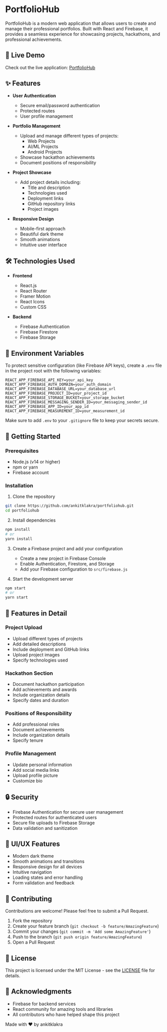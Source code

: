 # PortfolioHub

PortfolioHub is a modern web application that allows users to create and manage their professional portfolios. Built with React and Firebase, it provides a seamless experience for showcasing projects, hackathons, and professional achievements.

## 🌟 Live Demo

Check out the live application: [PortfolioHub](https://projmasys.web.app)

## ✨ Features

- **User Authentication**
  - Secure email/password authentication
  - Protected routes
  - User profile management

- **Portfolio Management**
  - Upload and manage different types of projects:
    - Web Projects
    - AI/ML Projects
    - Android Projects
  - Showcase hackathon achievements
  - Document positions of responsibility

- **Project Showcase**
  - Add project details including:
    - Title and description
    - Technologies used
    - Deployment links
    - GitHub repository links
    - Project images

- **Responsive Design**
  - Mobile-first approach
  - Beautiful dark theme
  - Smooth animations
  - Intuitive user interface

## 🛠️ Technologies Used

- **Frontend**
  - React.js
  - React Router
  - Framer Motion
  - React Icons
  - Custom CSS

- **Backend**
  - Firebase Authentication
  - Firebase Firestore
  - Firebase Storage

## 🔧 Environment Variables

To protect sensitive configuration (like Firebase API keys), create a `.env` file in the project root with the following variables:

```env
REACT_APP_FIREBASE_API_KEY=your_api_key
REACT_APP_FIREBASE_AUTH_DOMAIN=your_auth_domain
REACT_APP_FIREBASE_DATABASE_URL=your_database_url
REACT_APP_FIREBASE_PROJECT_ID=your_project_id
REACT_APP_FIREBASE_STORAGE_BUCKET=your_storage_bucket
REACT_APP_FIREBASE_MESSAGING_SENDER_ID=your_messaging_sender_id
REACT_APP_FIREBASE_APP_ID=your_app_id
REACT_APP_FIREBASE_MEASUREMENT_ID=your_measurement_id
```

Make sure to add `.env` to your `.gitignore` file to keep your secrets secure.

## 🚀 Getting Started

### Prerequisites

- Node.js (v14 or higher)
- npm or yarn
- Firebase account

### Installation

1. Clone the repository
```bash
git clone https://github.com/ankitklakra/portfoliohub.git
cd portfoliohub
```

2. Install dependencies
```bash
npm install
# or
yarn install
```

3. Create a Firebase project and add your configuration
   - Create a new project in Firebase Console
   - Enable Authentication, Firestore, and Storage
   - Add your Firebase configuration to `src/firebase.js`

4. Start the development server
```bash
npm start
# or
yarn start
```

## 📱 Features in Detail

### Project Upload
- Upload different types of projects
- Add detailed descriptions
- Include deployment and GitHub links
- Upload project images
- Specify technologies used

### Hackathon Section
- Document hackathon participation
- Add achievements and awards
- Include organization details
- Specify dates and duration

### Positions of Responsibility
- Add professional roles
- Document achievements
- Include organization details
- Specify tenure

### Profile Management
- Update personal information
- Add social media links
- Upload profile picture
- Customize bio

## 🔒 Security

- Firebase Authentication for secure user management
- Protected routes for authenticated users
- Secure file uploads to Firebase Storage
- Data validation and sanitization

## 🎨 UI/UX Features

- Modern dark theme
- Smooth animations and transitions
- Responsive design for all devices
- Intuitive navigation
- Loading states and error handling
- Form validation and feedback

## 🤝 Contributing

Contributions are welcome! Please feel free to submit a Pull Request.

1. Fork the repository
2. Create your feature branch (`git checkout -b feature/AmazingFeature`)
3. Commit your changes (`git commit -m 'Add some AmazingFeature'`)
4. Push to the branch (`git push origin feature/AmazingFeature`)
5. Open a Pull Request

## 📝 License

This project is licensed under the MIT License - see the [LICENSE](LICENSE) file for details.

## 🙏 Acknowledgments

- Firebase for backend services
- React community for amazing tools and libraries
- All contributors who have helped shape this project

Made with ❤️ by ankitklakra